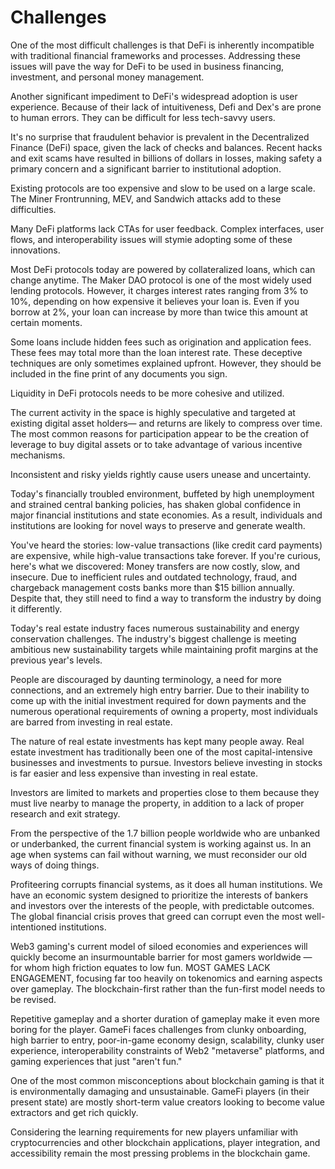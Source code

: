 # Challenges

One of the most difficult challenges is that DeFi is inherently incompatible with traditional financial frameworks and processes. Addressing these issues will pave the way for DeFi to be used in business financing, investment, and personal money management.
 
Another significant impediment to DeFi's widespread adoption is user experience. Because of their lack of intuitiveness, Defi and Dex's are prone to human errors. They can be difficult for less tech-savvy users.
 
It's no surprise that fraudulent behavior is prevalent in the Decentralized Finance (DeFi) space, given the lack of checks and balances. Recent hacks and exit scams have resulted in billions of dollars in losses, making safety a primary concern and a significant barrier to institutional adoption.
 
Existing protocols are too expensive and slow to be used on a large scale. The Miner Frontrunning, MEV, and Sandwich attacks add to these difficulties.
 
Many DeFi platforms lack CTAs for user feedback. Complex interfaces, user flows, and interoperability issues will stymie adopting some of these innovations.
 
Most DeFi protocols today are powered by collateralized loans, which can change anytime. The Maker DAO protocol is one of the most widely used lending protocols. However, it charges interest rates ranging from 3% to 10%, depending on how expensive it believes your loan is. Even if you borrow at 2%, your loan can increase by more than twice this amount at certain moments.
 

Some loans include hidden fees such as origination and application fees. These fees may total more than the loan interest rate. These deceptive techniques are only sometimes explained upfront. However, they should be included in the fine print of any documents you sign.
 
Liquidity in DeFi protocols needs to be more cohesive and utilized.
 
The current activity in the space is highly speculative and targeted at existing digital asset holders— and returns are likely to compress over time. The most common reasons for participation appear to be the creation of leverage to buy digital assets or to take advantage of various incentive mechanisms.
 
Inconsistent and risky yields rightly cause users unease and uncertainty. 
 
Today's financially troubled environment, buffeted by high unemployment and strained central banking policies, has shaken global confidence in major financial institutions and state economies.
As a result, individuals and institutions are looking for novel ways to preserve and generate wealth.
 
You've heard the stories: low-value transactions (like credit card payments) are expensive, while high-value transactions take forever. If you're curious, here's what we discovered: Money transfers are now costly, slow, and insecure. Due to inefficient rules and outdated technology, fraud, and chargeback management costs banks more than $15 billion annually. Despite that, they still need to find a way to transform the industry by doing it differently.
 
Today's real estate industry faces numerous sustainability and energy conservation challenges. The industry's biggest challenge is meeting ambitious new sustainability targets while maintaining profit margins at the previous year's levels.
 

People are discouraged by daunting terminology, a need for more connections, and an extremely high entry barrier. Due to their inability to come up with the initial investment required for down payments and the numerous operational requirements of owning a property, most individuals are barred from investing in real estate.
 
The nature of real estate investments has kept many people away. Real estate investment has traditionally been one of the most capital-intensive businesses and investments to pursue. Investors believe investing in stocks is far easier and less expensive than investing in real estate.
 
Investors are limited to markets and properties close to them because they must live nearby to manage the property, in addition to a lack of proper research and exit strategy.
 
From the perspective of the 1.7 billion people worldwide who are unbanked or underbanked, the current financial system is working against us. In an age when systems can fail without warning, we must reconsider our old ways of doing things.
 

Profiteering corrupts financial systems, as it does all human institutions. We have an economic system designed to prioritize the interests of bankers and investors over the interests of the people, with predictable outcomes. The global financial crisis proves that greed can corrupt even the most well-intentioned institutions.
 
Web3 gaming's current model of siloed economies and experiences will quickly become an insurmountable barrier for most gamers worldwide — for whom high friction equates to low fun.
MOST GAMES LACK ENGAGEMENT, focusing far too heavily on tokenomics and earning aspects over gameplay. The blockchain-first rather than the fun-first model needs to be revised.
 

Repetitive gameplay and a shorter duration of gameplay make it even more boring for the player.
GameFi faces challenges from clunky onboarding, high barrier to entry, poor-in-game economy design, scalability, clunky user experience, interoperability constraints of Web2 "metaverse" platforms, and gaming experiences that just "aren't fun."
 

One of the most common misconceptions about blockchain gaming is that it is environmentally damaging and unsustainable. GameFi players (in their present state) are mostly short-term value creators looking to become value extractors and get rich quickly.
 

Considering the learning requirements for new players unfamiliar with cryptocurrencies and other blockchain applications, player integration, and accessibility remain the most pressing problems in the blockchain game.
 
